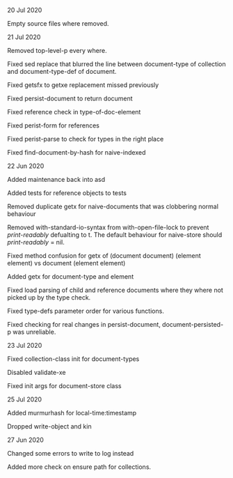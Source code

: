 20 Jul 2020

Empty source files where removed.

21 Jul 2020

Removed top-level-p every where.

Fixed sed replace that blurred the line between document-type of collection and document-type-def of document.

Fixed getsfx to getxe replacement missed previously

Fixed persist-document to return document

Fixed reference check in type-of-doc-element

Fixed perist-form for references

Fixed perist-parse to check for types in the right place

Fixed find-document-by-hash for naive-indexed

22 Jun 2020

Added maintenance back into asd

Added tests for reference objects to tests

Removed duplicate getx for naive-documents that was clobbering normal behaviour

Removed with-standard-io-syntax from with-open-file-lock to prevent *print-readably* defualting to t. The default behaviour for naive-store should *print-readably* = nil.

Fixed method confusion for getx of (document document) (element element) vs document (element element)

Added getx for document-type and element

Fixed load parsing of child and reference documents where they where not picked up by the type check.

Fixed type-defs parameter order for various functions.

Fixed checking for real changes in persist-document, document-persisted-p was unreliable.

23 Jul 2020

Fixed collection-class init for document-types

Disabled validate-xe

Fixed init args for document-store class

25 Jul 2020

Added murmurhash for local-time:timestamp

Dropped write-object and kin

27 Jun 2020

Changed some errors to write to log instead

Added more check on ensure path for collections.